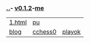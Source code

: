 ### [..](..)- [v0.1.2](https://github.com/littleflute/cchess/edit/master/ref/readme.md)-[me](https://littleflute.github.io/cchess/ref/pu/xd/playok)  
<table>
  <tr>
    <td><a href="1.html">1.html</a></td> 
    <td><a href="pu">pu</a></td> 
  </tr>
  <tr>
    <td><a href="https://littleflute.github.io/blog">blog</a></td>
    <td><a href="https://littleflute.github.io/cchess0">cchess0</a></td>
    <td><a href="https://www.playok.com/">playok</a></td>  
  </tr>
</table>
  
